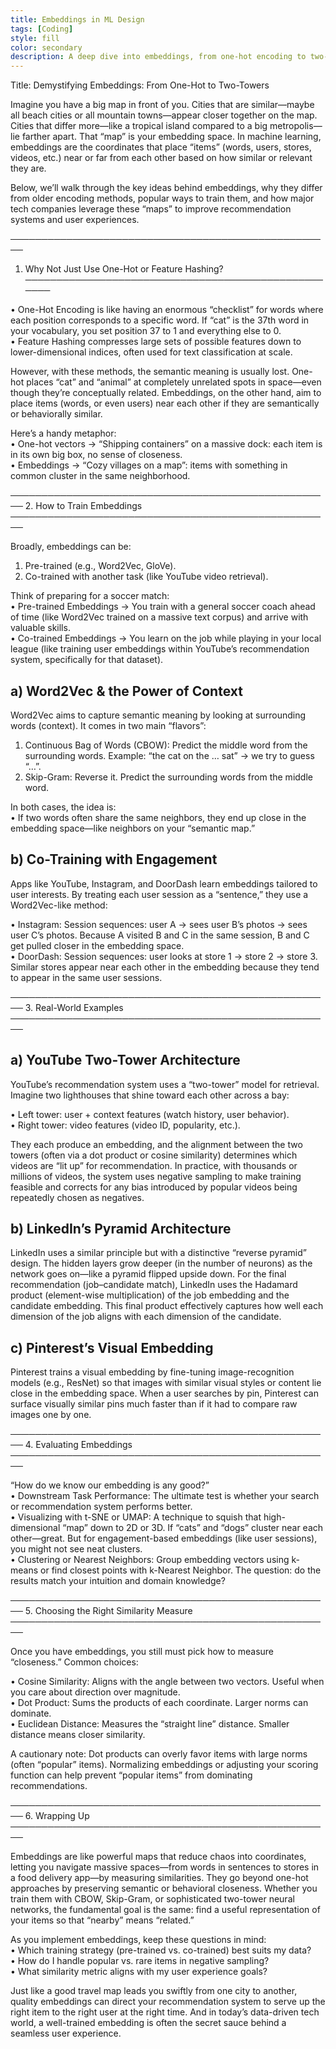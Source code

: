 ```yaml
---
title: Embeddings in ML Design
tags: [Coding]
style: fill
color: secondary
description: A deep dive into embeddings, from one-hot encoding to two-tower architectures, and how they power recommendation systems at major tech companies.
---
```



Title: Demystifying Embeddings: From One-Hot to Two-Towers

Imagine you have a big map in front of you. Cities that are similar—maybe all beach cities or all mountain towns—appear closer together on the map. Cities that differ more—like a tropical island compared to a big metropolis—lie farther apart. That “map” is your embedding space. In machine learning, embeddings are the coordinates that place “items” (words, users, stores, videos, etc.) near or far from each other based on how similar or relevant they are.

Below, we’ll walk through the key ideas behind embeddings, why they differ from older encoding methods, popular ways to train them, and how major tech companies leverage these “maps” to improve recommendation systems and user experiences.

────────────────────────────────────────────────────
1. Why Not Just Use One-Hot or Feature Hashing?
────────────────────────────────────────────────────

• One-Hot Encoding is like having an enormous “checklist” for words where each position corresponds to a specific word. If “cat” is the 37th word in your vocabulary, you set position 37 to 1 and everything else to 0.  
• Feature Hashing compresses large sets of possible features down to lower-dimensional indices, often used for text classification at scale.

However, with these methods, the semantic meaning is usually lost. One-hot places “cat” and “animal” at completely unrelated spots in space—even though they’re conceptually related. Embeddings, on the other hand, aim to place items (words, or even users) near each other if they are semantically or behaviorally similar.

Here’s a handy metaphor:  
• One-hot vectors → “Shipping containers” on a massive dock: each item is in its own big box, no sense of closeness.  
• Embeddings → “Cozy villages on a map”: items with something in common cluster in the same neighborhood.

────────────────────────────────────────────────────
2. How to Train Embeddings
────────────────────────────────────────────────────

Broadly, embeddings can be:  
1. Pre-trained (e.g., Word2Vec, GloVe).  
2. Co-trained with another task (like YouTube video retrieval).

Think of preparing for a soccer match:  
• Pre-trained Embeddings → You train with a general soccer coach ahead of time (like Word2Vec trained on a massive text corpus) and arrive with valuable skills.  
• Co-trained Embeddings → You learn on the job while playing in your local league (like training user embeddings within YouTube’s recommendation system, specifically for that dataset).

a) Word2Vec & the Power of Context  
-----------------------------------
Word2Vec aims to capture semantic meaning by looking at surrounding words (context). It comes in two main “flavors”:

1. Continuous Bag of Words (CBOW): Predict the middle word from the surrounding words. Example: “the cat on the … sat” → we try to guess “…”.  
2. Skip-Gram: Reverse it. Predict the surrounding words from the middle word.

In both cases, the idea is:  
• If two words often share the same neighbors, they end up close in the embedding space—like neighbors on your “semantic map.”

b) Co-Training with Engagement  
-------------------------------
Apps like YouTube, Instagram, and DoorDash learn embeddings tailored to user interests. By treating each user session as a “sentence,” they use a Word2Vec-like method:

• Instagram: Session sequences: user A → sees user B’s photos → sees user C’s photos. Because A visited B and C in the same session, B and C get pulled closer in the embedding space.  
• DoorDash: Session sequences: user looks at store 1 → store 2 → store 3. Similar stores appear near each other in the embedding because they tend to appear in the same user sessions.

────────────────────────────────────────────────────
3. Real-World Examples
────────────────────────────────────────────────────

a) YouTube Two-Tower Architecture  
---------------------------------
YouTube’s recommendation system uses a “two-tower” model for retrieval. Imagine two lighthouses that shine toward each other across a bay:

• Left tower: user + context features (watch history, user behavior).  
• Right tower: video features (video ID, popularity, etc.).  

They each produce an embedding, and the alignment between the two towers (often via a dot product or cosine similarity) determines which videos are “lit up” for recommendation. In practice, with thousands or millions of videos, the system uses negative sampling to make training feasible and corrects for any bias introduced by popular videos being repeatedly chosen as negatives.

b) LinkedIn’s Pyramid Architecture  
----------------------------------
LinkedIn uses a similar principle but with a distinctive “reverse pyramid” design. The hidden layers grow deeper (in the number of neurons) as the network goes on—like a pyramid flipped upside down. For the final recommendation (job–candidate match), LinkedIn uses the Hadamard product (element-wise multiplication) of the job embedding and the candidate embedding. This final product effectively captures how well each dimension of the job aligns with each dimension of the candidate.

c) Pinterest’s Visual Embedding  
-------------------------------
Pinterest trains a visual embedding by fine-tuning image-recognition models (e.g., ResNet) so that images with similar visual styles or content lie close in the embedding space. When a user searches by pin, Pinterest can surface visually similar pins much faster than if it had to compare raw images one by one.

────────────────────────────────────────────────────
4. Evaluating Embeddings
────────────────────────────────────────────────────

“How do we know our embedding is any good?”  
• Downstream Task Performance: The ultimate test is whether your search or recommendation system performs better.  
• Visualizing with t-SNE or UMAP: A technique to squish that high-dimensional “map” down to 2D or 3D. If “cats” and “dogs” cluster near each other—great. But for engagement-based embeddings (like user sessions), you might not see neat clusters.  
• Clustering or Nearest Neighbors: Group embedding vectors using k-means or find closest points with k-Nearest Neighbor. The question: do the results match your intuition and domain knowledge?

────────────────────────────────────────────────────
5. Choosing the Right Similarity Measure
────────────────────────────────────────────────────

Once you have embeddings, you still must pick how to measure “closeness.” Common choices:

• Cosine Similarity: Aligns with the angle between two vectors. Useful when you care about direction over magnitude.  
• Dot Product: Sums the products of each coordinate. Larger norms can dominate.  
• Euclidean Distance: Measures the “straight line” distance. Smaller distance means closer similarity.

A cautionary note: Dot products can overly favor items with large norms (often “popular” items). Normalizing embeddings or adjusting your scoring function can help prevent “popular items” from dominating recommendations.

────────────────────────────────────────────────────
6. Wrapping Up
────────────────────────────────────────────────────

Embeddings are like powerful maps that reduce chaos into coordinates, letting you navigate massive spaces—from words in sentences to stores in a food delivery app—by measuring similarities. They go beyond one-hot approaches by preserving semantic or behavioral closeness. Whether you train them with CBOW, Skip-Gram, or sophisticated two-tower neural networks, the fundamental goal is the same: find a useful representation of your items so that “nearby” means “related.”

As you implement embeddings, keep these questions in mind:  
• Which training strategy (pre-trained vs. co-trained) best suits my data?  
• How do I handle popular vs. rare items in negative sampling?  
• What similarity metric aligns with my user experience goals?

Just like a good travel map leads you swiftly from one city to another, quality embeddings can direct your recommendation system to serve up the right item to the right user at the right time. And in today’s data-driven tech world, a well-trained embedding is often the secret sauce behind a seamless user experience.